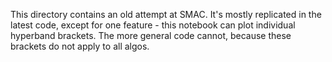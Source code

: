 This directory contains an old attempt at SMAC. It's mostly replicated in the latest code, except for one feature - this notebook can plot individual hyperband brackets. The more general code cannot, because these brackets do not apply to all algos.